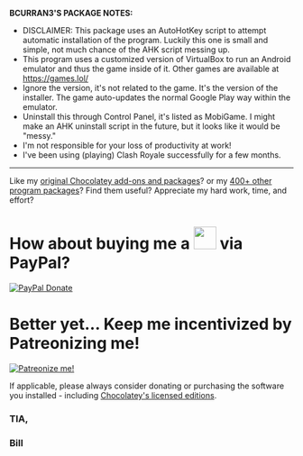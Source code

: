 **BCURRAN3'S PACKAGE NOTES:**

* DISCLAIMER: This package uses an AutoHotKey script to attempt automatic installation of the program. Luckily this one is small and simple, not much chance of the AHK script messing up.
* This program uses a customized version of VirtualBox to run an Android emulator and thus the game inside of it. Other games are available at https://games.lol/
* Ignore the version, it's not related to the game. It's the version of the installer. The game auto-updates the normal Google Play way within the emulator.
* Uninstall this through Control Panel, it's listed as MobiGame. I might make an AHK uninstall script in the future, but it looks like it would be "messy."
* I'm not responsible for your loss of productivity at work! 
* I've been using (playing) Clash Royale successfully for a few months. 


***

Like my [original Chocolatey add-ons and packages](https://chocolatey.org/search?q=tag%3Abcurran3)? or my [400+ other program packages](https://chocolatey.org/profiles/bcurran3)? Find them useful? Appreciate my hard work, time, and effort?


<h1>How about buying me a <img src="https://cdn.rawgit.com/bcurran3/ChocolateyPackages/master/mylogos/beer.png" alt="" width="40" height="40"> via PayPal?</h1>

[![PayPal Donate](https://www.paypalobjects.com/webstatic/mktg/logo/AM_SbyPP_mc_vs_dc_ae.jpg)](https://www.paypal.me/bcurran3donations)

<h1>Better yet... Keep me incentivized by Patreonizing me!</h1>

[![Patreonize me!](https://c5.patreon.com/external/logo/downloads_wordmark_white_on_coral.png)](https://www.patreon.com/bcurran3)


If applicable, please always consider donating or purchasing the software you installed - including [Chocolatey's licensed editions](https://chocolatey.org/pricing).

<h3>TIA,</h3>

<h3>Bill</h3>

